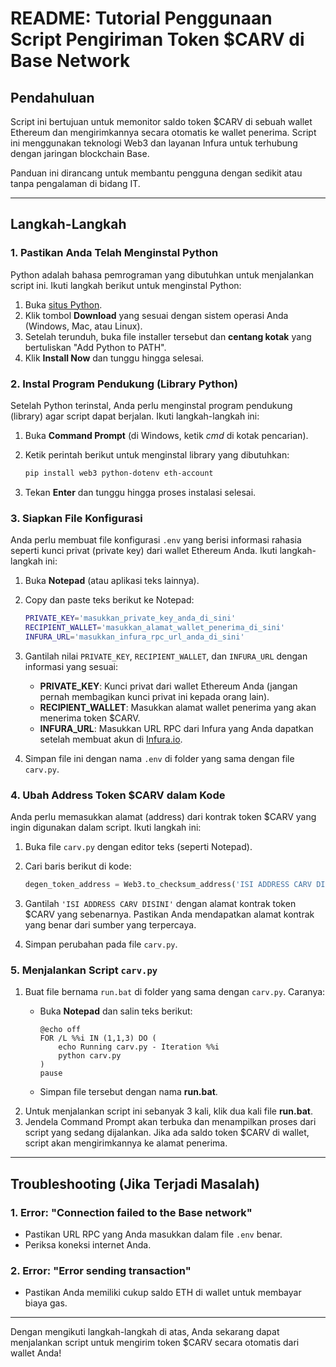 # README: Tutorial Penggunaan Script Pengiriman Token $CARV di Base Network

## Pendahuluan
Script ini bertujuan untuk memonitor saldo token $CARV di sebuah wallet Ethereum dan mengirimkannya secara otomatis ke wallet penerima. Script ini menggunakan teknologi Web3 dan layanan Infura untuk terhubung dengan jaringan blockchain Base.

Panduan ini dirancang untuk membantu pengguna dengan sedikit atau tanpa pengalaman di bidang IT.

---

## Langkah-Langkah

### 1. Pastikan Anda Telah Menginstal Python

Python adalah bahasa pemrograman yang dibutuhkan untuk menjalankan script ini. Ikuti langkah berikut untuk menginstal Python:

1. Buka [situs Python](https://www.python.org/downloads/).
2. Klik tombol **Download** yang sesuai dengan sistem operasi Anda (Windows, Mac, atau Linux).
3. Setelah terunduh, buka file installer tersebut dan **centang kotak** yang bertuliskan "Add Python to PATH".
4. Klik **Install Now** dan tunggu hingga selesai.

### 2. Instal Program Pendukung (Library Python)

Setelah Python terinstal, Anda perlu menginstal program pendukung (library) agar script dapat berjalan. Ikuti langkah-langkah ini:

1. Buka **Command Prompt** (di Windows, ketik *cmd* di kotak pencarian).
2. Ketik perintah berikut untuk menginstal library yang dibutuhkan:

    ```bash
    pip install web3 python-dotenv eth-account
    ```

3. Tekan **Enter** dan tunggu hingga proses instalasi selesai.

### 3. Siapkan File Konfigurasi

Anda perlu membuat file konfigurasi `.env` yang berisi informasi rahasia seperti kunci privat (private key) dari wallet Ethereum Anda. Ikuti langkah-langkah ini:

1. Buka **Notepad** (atau aplikasi teks lainnya).
2. Copy dan paste teks berikut ke Notepad:

    ```bash
    PRIVATE_KEY='masukkan_private_key_anda_di_sini'
    RECIPIENT_WALLET='masukkan_alamat_wallet_penerima_di_sini'
    INFURA_URL='masukkan_infura_rpc_url_anda_di_sini'
    ```

3. Gantilah nilai `PRIVATE_KEY`, `RECIPIENT_WALLET`, dan `INFURA_URL` dengan informasi yang sesuai:
   - **PRIVATE_KEY**: Kunci privat dari wallet Ethereum Anda (jangan pernah membagikan kunci privat ini kepada orang lain).
   - **RECIPIENT_WALLET**: Masukkan alamat wallet penerima yang akan menerima token $CARV.
   - **INFURA_URL**: Masukkan URL RPC dari Infura yang Anda dapatkan setelah membuat akun di [Infura.io](https://infura.io/).
4. Simpan file ini dengan nama `.env` di folder yang sama dengan file `carv.py`.

### 4. Ubah Address Token $CARV dalam Kode

Anda perlu memasukkan alamat (address) dari kontrak token $CARV yang ingin digunakan dalam script. Ikuti langkah ini:

1. Buka file `carv.py` dengan editor teks (seperti Notepad).
2. Cari baris berikut di kode:

    ```python
    degen_token_address = Web3.to_checksum_address('ISI ADDRESS CARV DISINI')
    ```

3. Gantilah `'ISI ADDRESS CARV DISINI'` dengan alamat kontrak token $CARV yang sebenarnya. Pastikan Anda mendapatkan alamat kontrak yang benar dari sumber yang terpercaya.
4. Simpan perubahan pada file `carv.py`.

### 5. Menjalankan Script `carv.py`

1. Buat file bernama `run.bat` di folder yang sama dengan `carv.py`. Caranya:
   - Buka **Notepad** dan salin teks berikut:

     ```batch
     @echo off
     FOR /L %%i IN (1,1,3) DO (
         echo Running carv.py - Iteration %%i
         python carv.py
     )
     pause
     ```

   - Simpan file tersebut dengan nama **run.bat**.
2. Untuk menjalankan script ini sebanyak 3 kali, klik dua kali file **run.bat**.
3. Jendela Command Prompt akan terbuka dan menampilkan proses dari script yang sedang dijalankan. Jika ada saldo token $CARV di wallet, script akan mengirimkannya ke alamat penerima.

---

## Troubleshooting (Jika Terjadi Masalah)

### 1. **Error: "Connection failed to the Base network"**
   - Pastikan URL RPC yang Anda masukkan dalam file `.env` benar.
   - Periksa koneksi internet Anda.

### 2. **Error: "Error sending transaction"**
   - Pastikan Anda memiliki cukup saldo ETH di wallet untuk membayar biaya gas.

---

Dengan mengikuti langkah-langkah di atas, Anda sekarang dapat menjalankan script untuk mengirim token $CARV secara otomatis dari wallet Anda!
